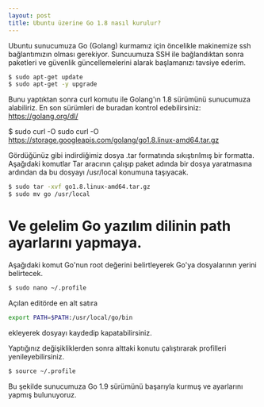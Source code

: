 ```yaml
---
layout: post
title: Ubuntu üzerine Go 1.8 nasıl kurulur?
---
```


Ubuntu sunucumuza Go (Golang) kurmamız için öncelikle makinemize ssh bağlantımızın olması gerekiyor. Suncuumuza SSH ile bağlandıktan sonra paketleri ve güvenlik güncellemelerini alarak başlamanızı tavsiye ederim.

```sh
$ sudo apt-get update
$ sudo apt-get -y upgrade
```

Bunu yaptıktan sonra curl komutu ile Golang'ın 1.8 sürümünü sunucumuza alabiliriz. En son sürümleri de buradan kontrol edebilirsiniz: https://golang.org/dl/

$ sudo curl -O sudo curl -O https://storage.googleapis.com/golang/go1.8.linux-amd64.tar.gz

Gördüğünüz gibi indirdiğimiz dosya .tar formatında sıkıştırılmış bir formatta. Aşağıdaki komutlar Tar aracının çalışıp paket adında bir dosya yaratmasına ardından da bu dosyayı /usr/local konumuna taşıyacak.

```sh
$ sudo tar -xvf go1.8.linux-amd64.tar.gz
$ sudo mv go /usr/local
```

# Ve gelelim Go yazılım dilinin path ayarlarını yapmaya.

Aşağıdaki komut Go'nun root değerini belirtleyerek Go'ya dosyalarının yerini belirtecek.

```sh
$ sudo nano ~/.profile
```

Açılan editörde en alt satıra

```sh
export PATH=$PATH:/usr/local/go/bin
```

ekleyerek dosyayı kaydedip kapatabilirsiniz.

Yaptığınız değişikliklerden sonra alttaki konutu çalıştırarak profilleri yenileyebilirsiniz.

```sh
$ source ~/.profile
```

Bu şekilde sunucumuza Go 1.9 sürümünü başarıyla kurmuş ve ayarlarını yapmış bulunuyoruz.
